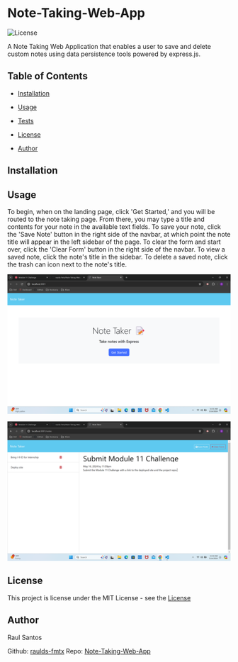 # Note-Taking-Web-App
    
![License](https://img.shields.io/static/v1?label=license&message=MIT&color=yellowgreen) 
    
A Note Taking Web Application that enables a user to save and delete custom notes using data persistence tools powered by express.js.
    
## Table of Contents
    
* [Installation](#Installation)
    
* [Usage](#Usage)
    
* [Tests](#Tests)
    
* [License](#License)
    
* [Author](#Author)
    
## Installation
    

    
## Usage
    
To begin, when on the landing page, click 'Get Started,' and you will be routed to the note taking page. From there, you may type a title and contents for your note in the available text fields. To save your note, click the 'Save Note' button in the right side of the navbar, at which point the note title will appear in the left sidebar of the page. To clear the form and start over, click the 'Clear Form' button in the right side of the navbar. To view a saved note, click the note's title in the sidebar. To delete a saved note, click the trash can icon next to the note's title.
    
![Landing Page Screenshot](./public/assets/images/landing-page.png)

![Notes Page Screenshot](./public/assets/images/notes-page.png)

## License
    
This project is license under the MIT License - see the [License](https://choosealicense.com/licenses/mit/)
    
## Author
    
Raul Santos
    
Github: [raulds-fmtx](https://github.com/raulds-fmtx)
Repo: [Note-Taking-Web-App](https://github.com/raulds-fmtx/Note-Taking-Web-App)